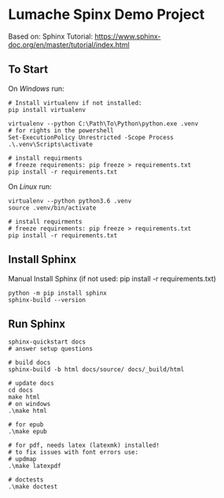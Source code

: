 # Lumache Spinx Demo  Project
Based on: Sphinx Tutorial: 
https://www.sphinx-doc.org/en/master/tutorial/index.html

## To Start
On *Windows* run: 

```
# Install virtualenv if not installed:
pip install virtualenv

virtualenv --python C:\Path\To\Python\python.exe .venv
# for rights in the powershell
Set-ExecutionPolicy Unrestricted -Scope Process
.\.venv\Scripts\activate

# install requirments
# freeze requirements: pip freeze > requirements.txt
pip install -r requirements.txt
```

On *Linux* run: 
```
virtualenv --python python3.6 .venv
source .venv/bin/activate

# install requirments
# freeze requirements: pip freeze > requirements.txt
pip install -r requirements.txt
```

## Install Sphinx
Manual Install Sphinx (if not used: pip install -r requirements.txt)
```
python -m pip install sphinx
sphinx-build --version
```

## Run Sphinx 

```
sphinx-quickstart docs
# answer setup questions

# build docs 
sphinx-build -b html docs/source/ docs/_build/html

# update docs
cd docs
make html
# on windows
.\make html

# for epub
.\make epub

# for pdf, needs latex (latexmk) installed!
# to fix issues with font errors use: 
# updmap
.\make latexpdf

# doctests
.\make doctest
```